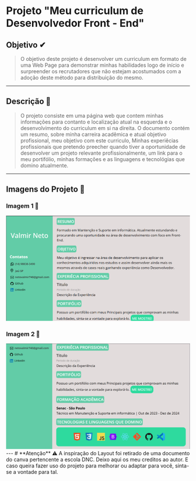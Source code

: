 # Projeto "Meu curriculum de Desenvolvedor Front - End"
## Objetivo ✔

> O objetivo deste projeto é desenvolver um curriculum em formato de uma Web Page para demonstrar minhas habilidades logo de início e surpreender os recrutadores que não estejam acostumados com a adoção deste método para distribuição do mesmo.
___
## Descrição 📝

> O projeto consiste em uma página web que contem minhas informações para contanto e localização atual na esquerda e o desenvolvimento do curriculum em si na direita. O documento contém um resumo, sobre minha carreira acadêmica e atual objetivo profissional, meu objetivo com este curriculo, Minhas experiêcias profissionais que pretendo preecher quando tiver a oportunidade de desenvolver um projeto relevante profissionalmente, um link para o meu portifólio, minhas formações e as linguagens e tecnológias que domino atualmente.
---
## Imagens do Projeto 📁
### Imagem 1 📌
<img src="readmeImages/curricDev1.png">

### Imagem 2 📌
<img src="readmeImages/curricDev2.png">
---
# **Atenção** ⚠
A inspiração do Layout foi retirado de uma documento do canva pertencente a escola DNC. Deixo aqui os meu creditos ao autor. E caso queira fazer uso do projeto para melhorar ou adaptar para você, sinta-se a vontade para tal. 
